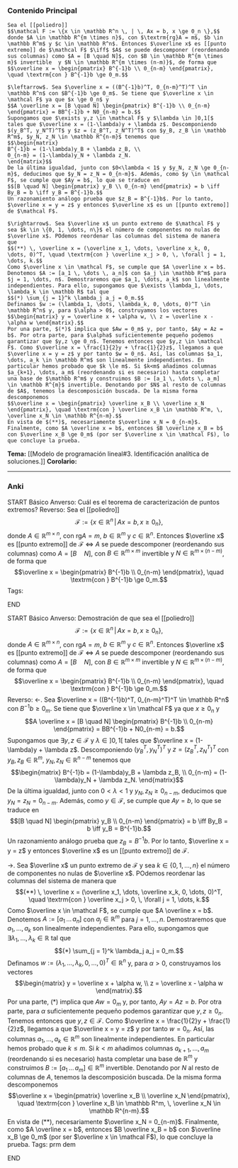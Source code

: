 ### Contenido Principal

```ad-theorem
Sea el [[poliedro]]
$$\mathcal F := \{x \in \mathbb R^n \, | \, Ax = b, x \ge 0_n \},$$
donde $A \in \mathbb R^{m \times n}$, con $\textrm{rg}A = m$, $b \in \mathbb R^m$ y $c \in \mathbb R^n$. Entonces $\overline x$ es [[punto extremo]] de $\mathcal F$ $\iff$ $A$ se puede descomponer (reordenando sus columnas) como $A = [B \quad N]$, con $B \in \mathbb R^{m \times m}$ invertible  y $N \in \mathbb R^{m \times (n-m)}$, de forma que
$$\overline x = \begin{pmatrix} B^{-1}b \\ 0_{n-m} \end{pmatrix}, \quad \textrm{con } B^{-1}b \ge 0_m.$$
```

```ad-proof
$\leftarrow$. Sea $\overline x = ((B^{-1}b)^T, 0_{n-m}^T)^T \in \mathbb R^n$ con $B^{-1}b \ge 0_m$. Se tiene que $\overline x \in \mathcal F$ ya que $x \ge 0_n$ y
$$A \overline x = [B \quad N] \begin{pmatrix} B^{-1}b \\ 0_{n-m} \end{pmatrix} = BB^{-1}b + N0_{n-m} = b.$$
Supongamos que $\exists y,z \in \mathcal F$ y $\lambda \in ]0,1[$ tales que $\overline x = (1-\lambda)y + \lambda z$. Descomponiendo $(y_B^T, y_N^T)^T$ y $z = (z_B^T, z_N^T)^T$ con $y_B, z_B \in \mathbb R^m$, $y_N, z_N \in \mathbb R^{n-m}$ tenemos que
$$\begin{matrix}
B^{-1}b = (1-\lambda)y_B + \lambda z_B, \\
0_{n-m} = (1-\lambda)y_N + \lambda z_N.
\end{matrix}$$
De la última igualdad, junto con $0<\lambda < 1$ y $y_N, z_N \ge 0_{n-m}$, deducimos que $y_N = z_N = 0_{n-m}$. Además, como $y \in \mathcal F$, se cumple que $Ay = b$, lo que se traduce en
$$[B \quad N] \begin{pmatrix} y_B \\ 0_{n-m} \end{pmatrix} = b \iff By_B = b \iff y_B = B^{-1}b.$$
Un razonamiento análogo prueba que $z_B = B^{-1}b$. Por lo tanto, $\overline x = y = z$ y entonces $\overline x$ es un [[punto extremo]] de $\mathcal F$.

$\rightarrow$. Sea $\overline x$ un punto extremo de $\mathcal F$ y sea $k \in \{0, 1, \dots, n\}$ el número de componentes no nulas de $\overline x$. POdemos reordenar las columnas del sistema de manera que
$$(**) \, \overline x = (\overline x_1, \dots, \overline x_k, 0, \dots, 0)^T, \quad \textrm{con } \overline x_j > 0, \, \forall j = 1, \dots, k.$$
Como $\overline x \in \mathcal F$, se cumple que $A \overline x = b$. Denotemos $A := [a_1 \, \dots \, a_n]$ con $a_j \in \mathbb R^m$ para $j = 1, \dots, n$. Demostraremos que $a_1, \dots, a_k$ son linealmente independientes. Para ello, supongamos que $\exists \lambda_1, \dots, \lambda_k \in \mathbb R$ tal que
$$(*) \sum_{j = 1}^k \lambda_j a_j = 0_m.$$
Definamos $w := (\lambda_1, \dots, \lambda_k, 0, \dots, 0)^T \in \mathbb R^n$ y, para $\alpha > 0$, construyamos los vectores
$$\begin{matrix} y = \overline x + \alpha w, \\ z = \overline x - \alpha w \end{matrix}.$$
Por una parte, $(*)$ implica que $Aw = 0_m$ y, por tanto, $Ay = Az = b$. Por otra parte, para $\alpha$ suficientemente pequeño podemos garantizar que $y,z \ge 0_n$. Tenemos entonces que $y,z \in \mathcal F$. Como $\overline x = \frac{1}{2}y + \frac{1}{2}z$, llegamos a que $\overline x = y = z$ y por tanto $w = 0_n$. Así, las columnas $a_1, \dots, a_k \in \mathbb R^m$ son linealmente independientes. En particular hemos probado que $k \le m$. Si $k<m$ añadimos columnas $a_{k+1}, \dots, a_m$ (reordenando si es necesario) hasta completar una base de $\mathbb R^m$ y construimos $B := [a_1 \, \dots \, a_m] \in \mathbb R^{m}$ invertible. Denotando por $N$ al resto de columnas de $A$, tenemos la descomposición buscada. De la misma forma descomponemos
$$\overline x = \begin{pmatrix} \overline x_B \\ \overline x_N \end{pmatrix}, \quad \textrm{con } \overline x_B \in \mathbb R^m, \, \overline x_N \in \mathbb R^{n-m}.$$
En vista de $(**)$, necesariamente $\overline x_N = 0_{n-m}$. Finalmente, como $A \overline x = b$, entonces $B \overline x_B = b$ con $\overline x_B \ge 0_m$ (por ser $\overline x \in \mathcal F$), lo que concluye la prueba.
```

**Tema:** [[Modelo de programación lineal#3. Identificación analítica de soluciones.]]
**Corolario:**

---
### Anki

START
Básico
Anverso: Cuál es el teorema de caracterización de puntos extremos?
Reverso: Sea el [[poliedro]]
$$\mathcal F := \{x \in \mathbb R^n \, | \, Ax = b, x \ge 0_n \},$$
donde $A \in \mathbb R^{m \times n}$, con $\textrm{rg}A = m$, $b \in \mathbb R^m$ y $c \in \mathbb R^n$. Entonces $\overline x$ es [[punto extremo]] de $\mathcal F$ $\iff$ $A$ se puede descomponer (reordenando sus columnas) como $A = [B \quad N]$, con $B \in \mathbb R^{m \times m}$ invertible  y $N \in \mathbb R^{m \times (n-m)}$, de forma que
$$\overline x = \begin{pmatrix} B^{-1}b \\ 0_{n-m} \end{pmatrix}, \quad \textrm{con } B^{-1}b \ge 0_m.$$
Tags:
<!--ID: 1727083427962-->
END

START
Básico
Anverso: Demostración de que sea el [[poliedro]]
$$\mathcal F := \{x \in \mathbb R^n \, | \, Ax = b, x \ge 0_n \},$$
donde $A \in \mathbb R^{m \times n}$, con $\textrm{rg}A = m$, $b \in \mathbb R^m$ y $c \in \mathbb R^n$. Entonces $\overline x$ es [[punto extremo]] de $\mathcal F$ $\iff$ $A$ se puede descomponer (reordenando sus columnas) como $A = [B \quad N]$, con $B \in \mathbb R^{m \times m}$ invertible  y $N \in \mathbb R^{m \times (n-m)}$, de forma que
$$\overline x = \begin{pmatrix} B^{-1}b \\ 0_{n-m} \end{pmatrix}, \quad \textrm{con } B^{-1}b \ge 0_m.$$
Reverso: $\leftarrow$. Sea $\overline x = ((B^{-1}b)^T, 0_{n-m}^T)^T \in \mathbb R^n$ con $B^{-1}b \ge 0_m$. Se tiene que $\overline x \in \mathcal F$ ya que $x \ge 0_n$ y
$$A \overline x = [B \quad N] \begin{pmatrix} B^{-1}b \\ 0_{n-m} \end{pmatrix} = BB^{-1}b + N0_{n-m} = b.$$
Supongamos que $\exists y,z \in \mathcal F$ y $\lambda \in ]0,1[$ tales que $\overline x = (1-\lambda)y + \lambda z$. Descomponiendo $(y_B^T, y_N^T)^T$ y $z = (z_B^T, z_N^T)^T$ con $y_B, z_B \in \mathbb R^m$, $y_N, z_N \in \mathbb R^{n-m}$ tenemos que
$$\begin{matrix}
B^{-1}b = (1-\lambda)y_B + \lambda z_B, \\
0_{n-m} = (1-\lambda)y_N + \lambda z_N.
\end{matrix}$$
De la última igualdad, junto con $0<\lambda < 1$ y $y_N, z_N \ge 0_{n-m}$, deducimos que $y_N = z_N = 0_{n-m}$. Además, como $y \in \mathcal F$, se cumple que $Ay = b$, lo que se traduce en
$$[B \quad N] \begin{pmatrix} y_B \\ 0_{n-m} \end{pmatrix} = b \iff By_B = b \iff y_B = B^{-1}b.$$
Un razonamiento análogo prueba que $z_B = B^{-1}b$. Por lo tanto, $\overline x = y = z$ y entonces $\overline x$ es un [[punto extremo]] de $\mathcal F$.

$\rightarrow$. Sea $\overline x$ un punto extremo de $\mathcal F$ y sea $k \in \{0, 1, \dots, n\}$ el número de componentes no nulas de $\overline x$. POdemos reordenar las columnas del sistema de manera que
$$(**) \, \overline x = (\overline x_1, \dots, \overline x_k, 0, \dots, 0)^T, \quad \textrm{con } \overline x_j > 0, \, \forall j = 1, \dots, k.$$
Como $\overline x \in \mathcal F$, se cumple que $A \overline x = b$. Denotemos $A := [a_1 \, \dots \, a_n]$ con $a_j \in \mathbb R^m$ para $j = 1, \dots, n$. Demostraremos que $a_1, \dots, a_k$ son linealmente independientes. Para ello, supongamos que $\exists \lambda_1, \dots, \lambda_k \in \mathbb R$ tal que
$$(*) \sum_{j = 1}^k \lambda_j a_j = 0_m.$$
Definamos $w := (\lambda_1, \dots, \lambda_k, 0, \dots, 0)^T \in \mathbb R^n$ y, para $\alpha > 0$, construyamos los vectores
$$\begin{matrix} y = \overline x + \alpha w, \\ z = \overline x - \alpha w \end{matrix}.$$
Por una parte, $(*)$ implica que $Aw = 0_m$ y, por tanto, $Ay = Az = b$. Por otra parte, para $\alpha$ suficientemente pequeño podemos garantizar que $y,z \ge 0_n$. Tenemos entonces que $y,z \in \mathcal F$. Como $\overline x = \frac{1}{2}y + \frac{1}{2}z$, llegamos a que $\overline x = y = z$ y por tanto $w = 0_n$. Así, las columnas $a_1, \dots, a_k \in \mathbb R^m$ son linealmente independientes. En particular hemos probado que $k \le m$. Si $k<m$ añadimos columnas $a_{k+1}, \dots, a_m$ (reordenando si es necesario) hasta completar una base de $\mathbb R^m$ y construimos $B := [a_1 \, \dots \, a_m] \in \mathbb R^{m}$ invertible. Denotando por $N$ al resto de columnas de $A$, tenemos la descomposición buscada. De la misma forma descomponemos
$$\overline x = \begin{pmatrix} \overline x_B \\ \overline x_N \end{pmatrix}, \quad \textrm{con } \overline x_B \in \mathbb R^m, \, \overline x_N \in \mathbb R^{n-m}.$$
En vista de $(**)$, necesariamente $\overline x_N = 0_{n-m}$. Finalmente, como $A \overline x = b$, entonces $B \overline x_B = b$ con $\overline x_B \ge 0_m$ (por ser $\overline x \in \mathcal F$), lo que concluye la prueba.
Tags: prm dem
<!--ID: 1727083427965-->
END
